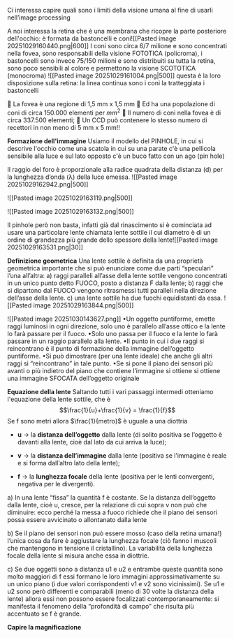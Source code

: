 Ci interessa capire quali sono i limiti della visione umana al fine di usarli nell’image processing

A noi interessa la retina che è una membrana che ricopre la parte posteriore dell'occhio:
è formata da bastoncelli e coni![[Pasted image 20251029160440.png|600]]
I coni sono circa 6/7 milione e sono concentrati nella fovea, sono responsabili della visione FOTOTICA (policroma), i bastoncelli sono invece 75/150 milioni e sono distribuiti su tutta la retina, sono poco sensibili al colore e permettono la visione SCOTOTICA (monocroma)
![[Pasted image 20251029161004.png|500]]
questa è la loro disposizione sulla retina: la linea continua sono i coni la tratteggiata i bastoncelli

 La fovea è una regione di 1,5 mm x 1,5 mm 
 Ed ha una popolazione di coni di circa 150.000 elementi per $mm^2$
 Il numero di coni nella fovea è di circa 337.500 elementi; 
 Un CCD può contenere lo stesso numero di recettori in non meno di 5 mm x 5 mm!!


**Formazione dell'immagine**
Usiamo il modello del PINHOLE, in cui si descrive l'occhio come una scatola in cui su una parate c'è una pellicola sensibile alla luce e sul lato opposto c'è un buco fatto con un ago (pin hole) 

Il raggio del foro è proporzionale alla radice quadrata della distanza (d) per la lunghezza d’onda (λ) della luce emessa.
![[Pasted image 20251029162942.png|500]]

![[Pasted image 20251029163119.png|500]]

![[Pasted image 20251029163132.png|500]]


Il pinhole però non basta, infatti già dal rinascimento si è cominciata ad usare una particolare lente chiamata lente sottile il cui diametro è di un ordine di grandezza più grande dello spessore della lente![[Pasted image 20251029163531.png|30]]

**Definizione geometrica**
Una lente sottile è definita da una proprietà geometrica importante che si può enunciare come due parti “speculari” l’una all’altra: 
a) raggi paralleli all’asse della lente sottile vengono concentrati in un unico punto detto FUOCO, posto a distanza F dalla lente; 
b) raggi che si dipartono dal FUOCO vengono ritrasmessi tutti paralleli nella direzione dell’asse della lente. 
c) una lente sottile ha due fuochi equidistanti da essa.
![[Pasted image 20251029163844.png|500]]

![[Pasted image 20251030143627.png]]
•Un oggetto puntiforme, emette raggi luminosi in ogni direzione, solo uno è parallelo all’asse ottico e la lente lo farà passare per il fuoco. 
•Solo uno passa per il fuoco e la lente lo farà passare in un raggio parallelo alla lente. •Il punto in cui i due raggi si reincontrano è il punto di formazione della immagine dell’oggetto puntiforme. 
•Si può dimostrare (per una lente ideale) che anche gli altri raggi si “reincontrano” in tale punto. 
•Se si pone il piano dei sensori più avanti o più indietro del piano che contiene l’immagine si ottiene si ottiene una immagine SFOCATA dell’oggetto originale


**Equazione della lente**
Saltando tutti i vari passaggi intermedi otteniamo l'equazione della lente sottile, che è $$\frac{1}{u}+\frac{1}{v} = \frac{1}{f}$$
Se f sono metri allora $\frac{1}{metro}$ è uguale a una diottria
- **u** → la **distanza dell’oggetto** dalla lente (di solito positiva se l’oggetto è davanti alla lente, cioè dal lato da cui arriva la luce);
    
- **v** → la **distanza dell’immagine** dalla lente (positiva se l’immagine è reale e si forma dall’altro lato della lente);
    
- **f** → la **lunghezza focale** della lente (positiva per le lenti convergenti, negativa per le divergenti).

a) In una lente “fissa” la quantità f è costante. Se la distanza dell’oggetto dalla lente, cioè u, cresce, per la relazione di cui sopra v non può che diminuire: ecco perché la messa a fuoco richiede che il piano dei sensori possa essere avvicinato o allontanato dalla lente

b) Se il piano dei sensori non può essere mosso (caso della retina umana!) l’unica cosa da fare è aggiustare la lunghezza focale (ciò fanno i muscoli che mantengono in tensione il cristallino). La variabilità della lunghezza focale della lente si misura anche essa in diottrie.

c) Se due oggetti sono a distanza u1 e u2 e entrambe queste quantità sono molto maggiori di f essi formano le loro immagini approssimativamente su un unico piano (i due valori corrispondenti v1 e v2 sono vicinissimi). Se u1 e u2 sono però differenti e comparabili (meno di 30 volte la distanza della lente) allora essi non possono essere focalizzati contemporaneamente: si manifesta il fenomeno della “profondità di campo” che risulta più accentuato se f è grande.

**Capire la magnificazione**

